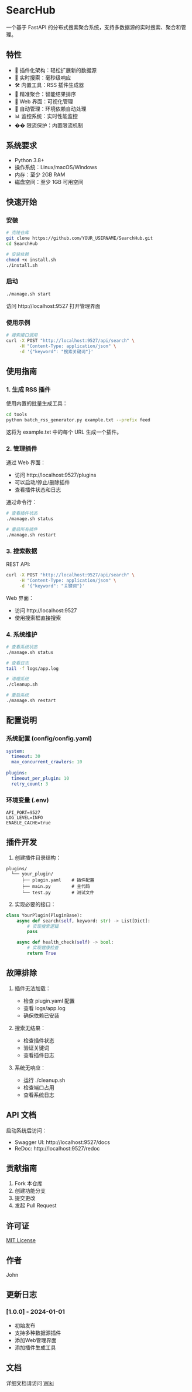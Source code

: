 # SearcHub

一个基于 FastAPI 的分布式搜索聚合系统，支持多数据源的实时搜索、聚合和管理。

## 特性

- 🔌 插件化架构：轻松扩展新的数据源
- 🚀 实时搜索：毫秒级响应
- 🛠 内置工具：RSS 插件生成器
- 🎯 精准聚合：智能结果排序
- 🎨 Web 界面：可视化管理
- 🔄 自动管理：环境依赖自动处理
- 📊 监控系统：实时性能监控
- �� 限流保护：内置限流机制

## 系统要求

- Python 3.8+
- 操作系统：Linux/macOS/Windows
- 内存：至少 2GB RAM
- 磁盘空间：至少 1GB 可用空间

## 快速开始

### 安装

```bash
# 克隆仓库
git clone https://github.com/YOUR_USERNAME/SearchHub.git
cd SearchHub

# 安装依赖
chmod +x install.sh
./install.sh
```

### 启动

```bash
./manage.sh start
```

访问 http://localhost:9527 打开管理界面

### 使用示例

```bash
# 搜索接口调用
curl -X POST "http://localhost:9527/api/search" \
     -H "Content-Type: application/json" \
     -d '{"keyword": "搜索关键词"}'
```

## 使用指南

### 1. 生成 RSS 插件

使用内置的批量生成工具：

```bash
cd tools
python batch_rss_generator.py example.txt --prefix feed
```

这将为 example.txt 中的每个 URL 生成一个插件。

### 2. 管理插件

通过 Web 界面：
- 访问 http://localhost:9527/plugins
- 可以启动/停止/删除插件
- 查看插件状态和日志

通过命令行：
```bash
# 查看插件状态
./manage.sh status

# 重启所有插件
./manage.sh restart
```

### 3. 搜索数据

REST API:
```bash
curl -X POST "http://localhost:9527/api/search" \
     -H "Content-Type: application/json" \
     -d '{"keyword": "关键词"}'
```

Web 界面：
- 访问 http://localhost:9527
- 使用搜索框直接搜索

### 4. 系统维护

```bash
# 查看系统状态
./manage.sh status

# 查看日志
tail -f logs/app.log

# 清理系统
./cleanup.sh

# 重启系统
./manage.sh restart
```

## 配置说明

### 系统配置 (config/config.yaml)
```yaml
system:
  timeout: 30
  max_concurrent_crawlers: 10
  
plugins:
  timeout_per_plugin: 10
  retry_count: 3
```

### 环境变量 (.env)
```env
API_PORT=9527
LOG_LEVEL=INFO
ENABLE_CACHE=true
```

## 插件开发

1. 创建插件目录结构：
```
plugins/
  └── your_plugin/
      ├── plugin.yaml    # 插件配置
      ├── main.py        # 主代码
      └── test.py        # 测试文件
```

2. 实现必要的接口：
```python
class YourPlugin(PluginBase):
    async def search(self, keyword: str) -> List[Dict]:
        # 实现搜索逻辑
        pass

    async def health_check(self) -> bool:
        # 实现健康检查
        return True
```

## 故障排除

1. 插件无法加载：
   - 检查 plugin.yaml 配置
   - 查看 logs/app.log
   - 确保依赖已安装

2. 搜索无结果：
   - 检查插件状态
   - 验证关键词
   - 查看插件日志

3. 系统无响应：
   - 运行 ./cleanup.sh
   - 检查端口占用
   - 查看系统日志

## API 文档

启动系统后访问：
- Swagger UI: http://localhost:9527/docs
- ReDoc: http://localhost:9527/redoc

## 贡献指南

1. Fork 本仓库
2. 创建功能分支
3. 提交更改
4. 发起 Pull Request

## 许可证

[MIT License](LICENSE)

## 作者

John

## 更新日志

### [1.0.0] - 2024-01-01
- 初始发布
- 支持多种数据源插件
- 添加Web管理界面
- 添加插件生成工具

## 文档

详细文档请访问 [Wiki](https://github.com/Forexin/SearchHub/wiki)
